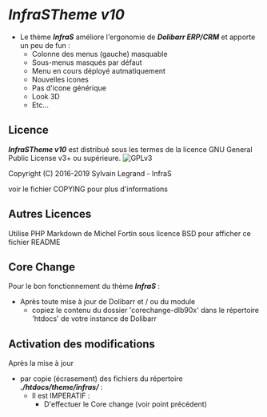 # ***InfraSTheme v10***

* Le thème ***InfraS*** améliore l'ergonomie de ***Dolibarr ERP/CRM*** et apporte un peu de fun :
	 * Colonne des menus (gauche) masquable
	 * Sous-menus masqués par défaut
	 * Menu en cours déployé autmatiquement
	 * Nouvelles icones
	 * Pas d'icone générique
	 * Look 3D
	 * Etc...



## Licence

***InfraSTheme v10*** est distribué sous les termes de la licence GNU General Public License v3+ ou supérieure. ![GPLv3](/custom/infraspackplus/img/gplv3.png)

Copyright (C) 2016-2019 Sylvain Legrand - InfraS

voir le fichier COPYING pour plus d'informations

## Autres Licences

Utilise PHP Markdown de Michel Fortin sous licence BSD pour afficher ce fichier README



## Core Change
Pour le bon fonctionnement du thème ***InfraS*** :
* Après toute mise à jour de Dolibarr et / ou du module
	 * copiez le contenu du dossier 'corechange-dlb90x' dans le répertoire 'htdocs' de votre instance de Dolibarr



## Activation des modifications
Après la mise à jour
* par copie (écrasement) des fichiers du répertoire ***./htdocs/theme/infras/*** :
	* Il est IMPERATIF :
		 * D'effectuer le Core change (voir point précédent)


